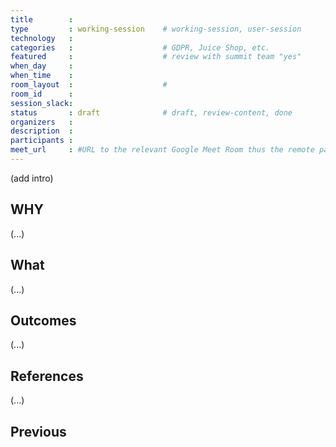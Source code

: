 ```yaml
---
title        :
type         : working-session    # working-session, user-session
technology   :
categories   :                    # GDPR, Juice Shop, etc.
featured     :                    # review with summit team "yes"
when_day     :
when_time    :
room_layout  :                    #
room_id      :
session_slack:
status       : draft              # draft, review-content, done
organizers   :
description  :
participants :
meet_url     : #URL to the relevant Google Meet Room thus the remote participants can join a session
---
```



(add intro)

## WHY

(...)

## What

(...)

## Outcomes

(...)

## References

(...)


## Previous
